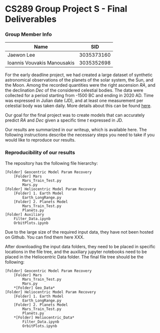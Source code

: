 # CS289 Group Project S - Final Deliverables### Group Member Info| Name       | SID || ----------- | ----------- || Jaewon Lee | 3035373160 || Ioannis Vouvakis Manousakis | 3035352698 |For the early deadline project, we had created a large dataset of synthetic astronomical observations of the planets of the solar system, the Sun, and the Moon. Among the recorded quantities were the right ascension $RA$, and the declination $Dec$ of the considered celestial bodies. The data were collected for a period starting from -1500 BC and ending in 2020 AD. Time was expressed in Julian date (JD), and at least one measurement per celestial body was taken daily. More details about this can be found [here](https://github.com/ioannis-vm/CS289_2020_ProjectS_TeamJupyter).Our goal for the final project was to create models that can accurately predict $RA$ and $Dec$ given a specific time $t$ expressed in JD.Our results are summarized in our writeup, which is available here. The following instructions describe the necessary steps you need to take if you would like to reproduce our results.### Reproducibility of our resultsThe repository has the following file hierarchy:```[Folder] Geocentric Model Param Recovery	[Folder] Mars		Mars_Train_Test.py		Mars.py[Folder] Heliocentric Model Param Recovery	[Folder] 1. Earth Model		Earth_LongRange.py	[Folder] 2. Planets Model		Mars_Train_Test.py		Planets.py[Folder] Auxiliary 	Filter_Data.ipynb	OrbitPlots.ipynb```	Due to the large size of the required input data, they have not been hosted on Github. You can find them here XXX.After downloading the input data folders, they need to be placed in specific locations in the file tree, and the auxiliary jupyter notebooks need to be placed in the Heliocentric Data folder. The final file tree should be the following:```[Folder] Geocentric Model Param Recovery	[Folder] Mars		Mars_Train_Test.py		Mars.py	*[Folder] Geo_Data*[Folder] Heliocentric Model Param Recovery	[Folder] 1. Earth Model		Earth_LongRange.py	[Folder] 2. Planets Model		Mars_Train_Test.py		Planets.py	*[Folder] Heliocentric_Data*		Filter_Data.ipynb		OrbitPlots.ipynb```